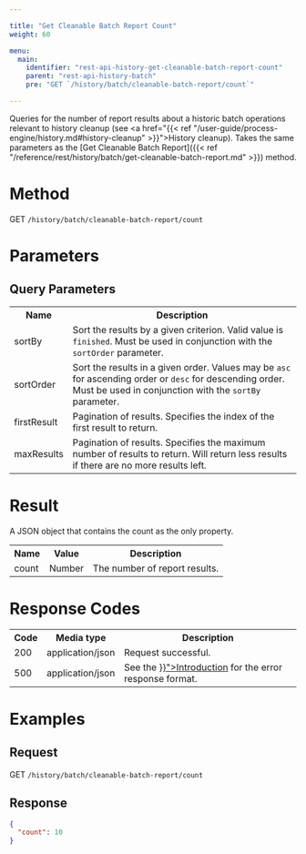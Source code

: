 ```yaml
---

title: "Get Cleanable Batch Report Count"
weight: 60

menu:
  main:
    identifier: "rest-api-history-get-cleanable-batch-report-count"
    parent: "rest-api-history-batch"
    pre: "GET `/history/batch/cleanable-batch-report/count`"

---
```


Queries for the number of report results about a historic batch operations relevant to history cleanup (see
<a href="{{< ref "/user-guide/process-engine/history.md#history-cleanup" >}}">History cleanup</a>).
Takes the same parameters as the [Get Cleanable Batch Report]({{< ref "/reference/rest/history/batch/get-cleanable-batch-report.md" >}}) method.

# Method

GET `/history/batch/cleanable-batch-report/count`

# Parameters

## Query Parameters

<table class="table table-striped">
  <tr>
    <th>Name</th>
    <th>Description</th>
  </tr>
  <tr>
    <td>sortBy</td>
    <td>Sort the results by a given criterion. Valid value is <code>finished</code>.
    Must be used in conjunction with the <code>sortOrder</code> parameter.</td>
  </tr>
  <tr>
    <td>sortOrder</td>
    <td>Sort the results in a given order. Values may be <code>asc</code> for ascending order or <code>desc</code> for descending order.
    Must be used in conjunction with the <code>sortBy</code> parameter.</td>
  </tr>
  <tr>
    <td>firstResult</td>
    <td>Pagination of results. Specifies the index of the first result to return.</td>
  </tr>
  <tr>
    <td>maxResults</td>
    <td>Pagination of results. Specifies the maximum number of results to return. Will return less results if there are no more results left.</td>
  </tr>
</table>


# Result

A JSON object that contains the count as the only property.

<table class="table table-striped">
  <tr>
    <th>Name</th>
    <th>Value</th>
    <th>Description</th>
  </tr>
  <tr>
    <td>count</td>
    <td>Number</td>
    <td>The number of report results.</td>
  </tr>
</table>


# Response Codes

<table class="table table-striped">
  <tr>
    <th>Code</th>
    <th>Media type</th>
    <th>Description</th>
  </tr>
  <tr>
    <td>200</td>
    <td>application/json</td>
    <td>Request successful.</td>
  </tr>
  <tr>
    <td>500</td>
    <td>application/json</td>
    <td>See the <a href="{{< ref "/reference/rest/overview/_index.md#error-handling" >}}">Introduction</a> for the error response format.</td>
  </tr>
</table>

# Examples

## Request

GET `/history/batch/cleanable-batch-report/count`

## Response

```json
{
  "count": 10
}
```
